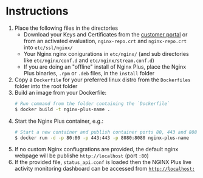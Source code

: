 # Instructions
 1. Place the following files in the directories
    * Download your Keys and Certificates from the [customer portal](https://cs.nginx.com/) or from
    an activated evaluation, `nginx-repo.crt` and `nginx-repo.crt` into `etc/ssl/nginx/`
    * Your Nginx nginx conigurations in `etc/nginx/` (and sub directories like `etc/nginx/conf.d` and `etc/nginx/stream.conf.d`)
    * If you are doing an "offline" install of Nginx Plus, place the Nginx Plus binaries, `.rpm` or `.deb` files, in the `install` folder
 2. Copy a `Dockerfile` for your preferred linux distro from the `Dockerfiles` folder into the root folder
 3. Build an image from your Dockerfile:
    ```bash
    # Run command from the folder containing the `Dockerfile`
    $ docker build -t nginx-plus-name .
    ```
 3. Start the Nginx Plus container, e.g.:
    ```bash
    # Start a new container and publish container ports 80, 443 and 8080 to the host
    $ docker run -d -p 80:80 -p 443:443 -p 8080:8080 nginx-plus-name
    ```
 4. If no custom Nginx confiugrations are provided, the default nginx webpage will be publishe `http://localhost` (port `:80`)
 5. If the provided file, `status_api.conf` is loaded then the NGINX Plus live activity monitoring dashboard can be
    accessed from [`http://localhost:`](http://localhost:8080)